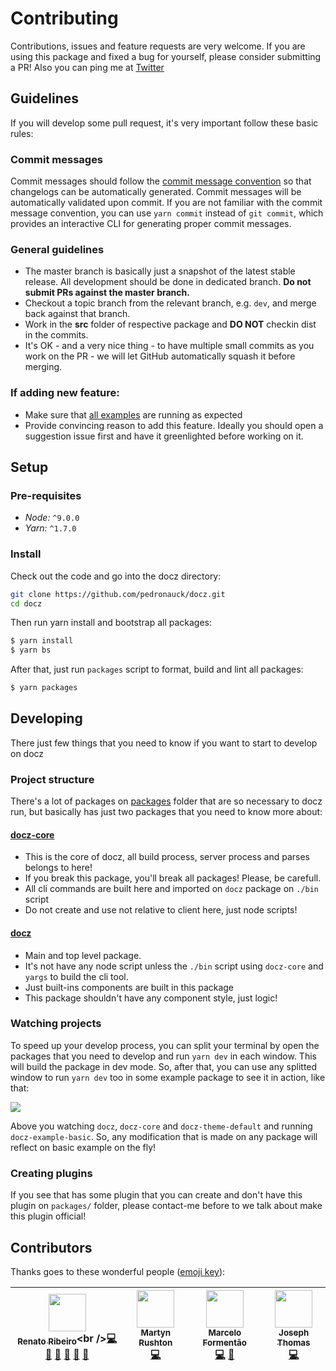 # Contributing

Contributions, issues and feature requests are very welcome. If you are using this package and fixed a bug for yourself, please consider submitting a PR! Also you can ping me at [Twitter](https://twitter.com/pedronauck)

## Guidelines

If you will develop some pull request, it's very important follow these basic rules:

### Commit messages

Commit messages should follow the [commit message convention](https://conventionalcommits.org/) so that changelogs can be automatically generated. Commit messages will be automatically validated upon commit. If you are not familiar with the commit message convention, you can use `yarn commit` instead of `git commit`, which provides an interactive CLI for generating proper commit messages.

### General guidelines

- The master branch is basically just a snapshot of the latest stable release. All development should be done in dedicated branch. **Do not submit PRs against the master branch.**
- Checkout a topic branch from the relevant branch, e.g. `dev`, and merge back against that branch.
- Work in the **src** folder of respective package and **DO NOT** checkin dist in the commits.
- It's OK - and a very nice thing - to have multiple small commits as you work on the PR - we will let GitHub automatically squash it before merging.

### If adding new feature:

- Make sure that [all examples](https://github.com/pedronauck/docz/tree/master/examples) are running as expected
- Provide convincing reason to add this feature. Ideally you should open a suggestion issue first and have it greenlighted before working on it.

## Setup

### Pre-requisites

- *Node:* `^9.0.0`
- *Yarn:* `^1.7.0`

### Install

Check out the code and go into the docz directory:

```bash
git clone https://github.com/pedronauck/docz.git
cd docz
```

Then run yarn install and bootstrap all packages:

```bash
$ yarn install
$ yarn bs
```

After that, just run `packages` script to format, build and lint all packages:

```bash
$ yarn packages
```

## Developing

There just few things that you need to know if you want to start to develop on docz

### Project structure

There's a lot of packages on [packages](https://github.com/pedronauck/docz/tree/master/packages) folder that are so necessary to docz run, but basically has just two packages that you need to know more about:

#### **[docz-core](https://github.com/pedronauck/docz/tree/master/packages/docz)**
- This is the core of docz, all build process, server process and parses belongs to here!
- If you break this package, you'll break all packages! Please, be carefull.
- All cli commands are built here and imported on `docz` package on `./bin` script
- Do not create and use not relative to client here, just node scripts!

#### **[docz](https://github.com/pedronauck/docz/tree/master/packages/docz)**
- Main and top level package.
- It's not have any node script unless the `./bin` script using `docz-core` and `yargs` to build the cli tool.
- Just built-ins components are built in this package
- This package shouldn't have any component style, just logic!

### Watching projects

To speed up your develop process, you can split your terminal by open the packages that you need to develop and run `yarn dev` in each window. This will build the package in dev mode. So, after that, you can use any splitted window to run `yarn dev` too in some example package to see it in action, like that:

![](https://cdn-std.dprcdn.net/files/acc_649651/MdH4FL)

Above you watching `docz`, `docz-core` and `docz-theme-default` and running `docz-example-basic`. So, any modification that is made on any package will reflect on basic example on the fly!

### Creating plugins

If you see that has some plugin that you can create and don't have this plugin on `packages/` folder, please contact-me before to we talk about make this plugin official!

## Contributors

Thanks goes to these wonderful people ([emoji key](https://github.com/kentcdodds/all-contributors#emoji-key)):

<!-- ALL-CONTRIBUTORS-LIST:START - Do not remove or modify this section -->
<!-- prettier-ignore -->
| [<img src="https://avatars2.githubusercontent.com/u/3277185?v=4" width="60px;"/><br /><sub><b>Renato Ribeiro</b></sub>](http://twitter.com/renatorib_)<br />[💻](https://github.com/pedronauck/docz/commits?author=renatorib "Code") [📖](https://github.com/pedronauck/docz/commits?author=renatorib "Documentation") [🐛](https://github.com/pedronauck/docz/issues?q=author%3Arenatorib "Bug reports") [🤔](#ideas-renatorib "Ideas, Planning, & Feedback") [🔌](#plugin-renatorib "Plugin/utility libraries") [🔧](#tool-renatorib "Tools") | [<img src="https://avatars0.githubusercontent.com/u/4456346?v=4" width="60px;"/><br /><sub><b>Martyn Rushton</b></sub>](http://swapnull.co.uk)<br />[💻](https://github.com/pedronauck/docz/commits?author=Swapnull "Code") | [<img src="https://avatars3.githubusercontent.com/u/5435657?v=4" width="60px;"/><br /><sub><b>Marcelo Formentão</b></sub>](https://github.com/marceloavf)<br />[💻](https://github.com/pedronauck/docz/commits?author=marceloavf "Code") [🐛](https://github.com/pedronauck/docz/issues?q=author%3Amarceloavf "Bug reports") | [<img src="https://avatars3.githubusercontent.com/u/11514928?v=4" width="60px;"/><br /><sub><b>Joseph Thomas</b></sub>](https://www.good-idea.studio)<br />[💻](https://github.com/pedronauck/docz/commits?author=good-idea "Code") |
| :---: | :---: | :---: | :---: |
<!-- ALL-CONTRIBUTORS-LIST:END -->
